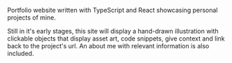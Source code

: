Portfolio website written with TypeScript and React showcasing personal projects of mine.

Still in it's early stages, this site will display a hand-drawn illustration with clickable objects that display asset art, code snippets, give context and link back to the project's url.
An about me with relevant information is also included.
